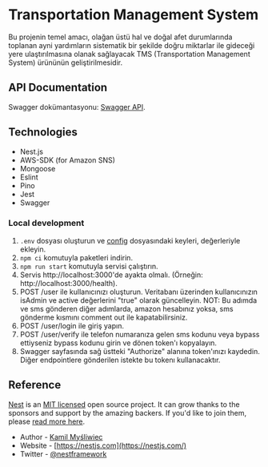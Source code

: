 # Transportation Management System
Bu projenin temel amacı, olağan üstü hal ve doğal afet durumlarında toplanan ayni yardımların sistematik bir 
şekilde doğru miktarlar ile gideceği yere ulaştırılmasına olanak sağlayacak TMS (Transportation Management System) 
ürününün geliştirilmesidir. 

## API Documentation
Swagger dokümantasyonu: [Swagger API](http://54.247.166.128:3000/api).

## Technologies
- Nest.js
- AWS-SDK (for Amazon SNS)
- Mongoose
- Eslint
- Pino
- Jest
- Swagger

### Local development
1. `.env` dosyası oluşturun ve [config](https://github.com/acikkaynak/afetlojistik-backend/blob/main/src/config/configuration.ts) dosyasındaki keyleri, değerleriyle ekleyin.
2. `npm ci` komutuyla paketleri indirin.
3. `npm run start` komutuyla servisi çalıştırın.
4. Servis http://localhost:3000'de ayakta olmalı. (Örneğin: http://localhost:3000/health).
5. POST /user ile kullanıcınızı oluşturun. Veritabanı üzerinden kullanıcınızın isAdmin ve active değerlerini "true" olarak güncelleyin.
NOT: Bu adımda ve sms gönderen diğer adımlarda, amazon hesabınız yoksa, sms gönderme kısmını comment out ile kapatabilirsiniz.
6. POST /user/login ile giriş yapın.
7. POST /user/verify ile telefon numaranıza gelen sms kodunu veya bypass ettiyseniz bypass kodunu girin ve dönen token'ı kopyalayın.
8. Swagger sayfasında sağ üstteki "Authorize" alanına token'ınızı kaydedin. Diğer endpointlere gönderilen istekte bu tokenı kullanacaktır.


## Reference
[Nest](https://github.com/nestjs/nest) is an [MIT licensed](LICENSE) open source project. It can grow thanks to the sponsors and support by the amazing backers. If you'd like to join them, please [read more here](https://docs.nestjs.com/support).
- Author - [Kamil Myśliwiec](https://kamilmysliwiec.com)
- Website - [https://nestjs.com](https://nestjs.com/)
- Twitter - [@nestframework](https://twitter.com/nestframework)
